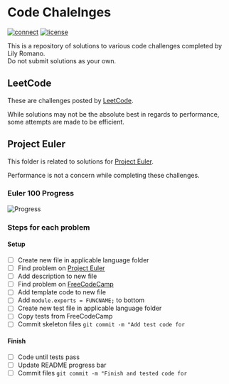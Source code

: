 # Code Chalelnges

[![connect](https://img.shields.io/static/v1?label=Contact&message=Lily&color=32698E)](https://github.com/Lilyheart)
[![license](https://img.shields.io/github/license/Lilyheart/projecteuler.svg?maxAge=2592000)](https://github.com/Lilyheart/projecteuler/blob/gh-pages/LICENSE)

This is a repository of solutions to various code challenges completed by Lily Romano.  
Do not submit solutions as your own.

## LeetCode

These are challenges posted by [LeetCode](https://leetcode.com/explore/).

While solutions may not be the absolute best in regards to performance, some attempts are made to be efficient.

## Project Euler

This folder is related to solutions for [Project Euler](https://projecteuler.net/about).

Performance is not a concern while completing these challenges.

### Euler 100 Progress

![Progress](https://progress-bar.dev/25/?scale=100&width=200&color=32698E)  

### Steps for each problem

#### Setup

- [ ] Create new file in applicable language folder
- [ ] Find problem on [Project Euler](https://projecteuler.net/archives)
- [ ] Add description to new file
- [ ] Find problem on [FreeCodeCamp](https://www.freecodecamp.org/learn/coding-interview-prep#project-euler])
- [ ] Add template code to new file
- [ ] Add `module.exports = FUNCNAME;` to bottom
- [ ] Create new test file in applicable language folder
- [ ] Copy tests from FreeCodeCamp
- [ ] Commit skeleton files `git commit -m "Add test code for `

#### Finish

- [ ] Code until tests pass
- [ ] Update README progress bar
- [ ] Commit files `git commit -m "Finish and tested code for `
